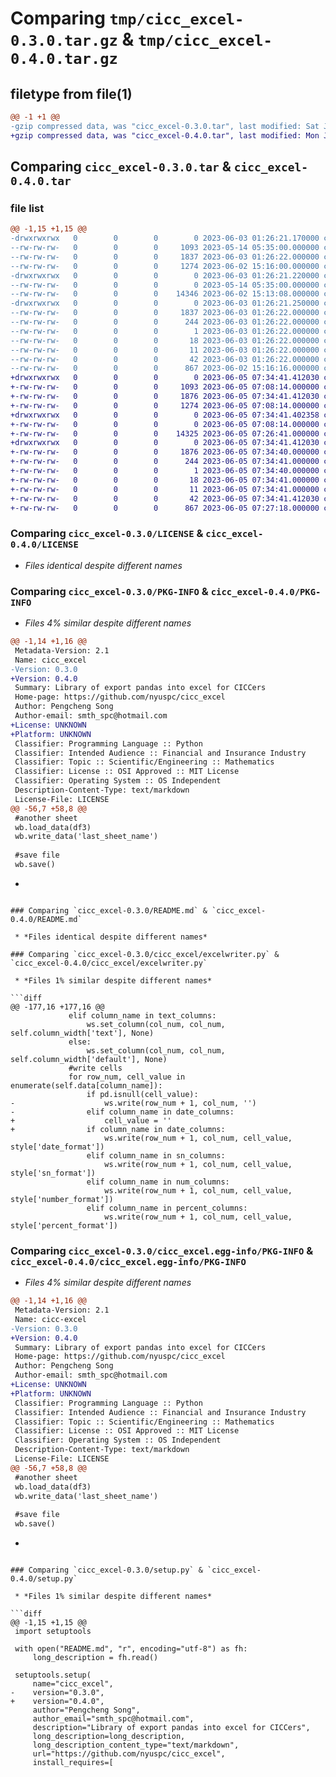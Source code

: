 # Comparing `tmp/cicc_excel-0.3.0.tar.gz` & `tmp/cicc_excel-0.4.0.tar.gz`

## filetype from file(1)

```diff
@@ -1 +1 @@
-gzip compressed data, was "cicc_excel-0.3.0.tar", last modified: Sat Jun  3 01:26:21 2023, max compression
+gzip compressed data, was "cicc_excel-0.4.0.tar", last modified: Mon Jun  5 07:34:41 2023, max compression
```

## Comparing `cicc_excel-0.3.0.tar` & `cicc_excel-0.4.0.tar`

### file list

```diff
@@ -1,15 +1,15 @@
-drwxrwxrwx   0        0        0        0 2023-06-03 01:26:21.170000 cicc_excel-0.3.0/
--rw-rw-rw-   0        0        0     1093 2023-05-14 05:35:00.000000 cicc_excel-0.3.0/LICENSE
--rw-rw-rw-   0        0        0     1837 2023-06-03 01:26:22.000000 cicc_excel-0.3.0/PKG-INFO
--rw-rw-rw-   0        0        0     1274 2023-06-02 15:16:00.000000 cicc_excel-0.3.0/README.md
-drwxrwxrwx   0        0        0        0 2023-06-03 01:26:21.220000 cicc_excel-0.3.0/cicc_excel/
--rw-rw-rw-   0        0        0        0 2023-05-14 05:35:00.000000 cicc_excel-0.3.0/cicc_excel/__init__.py
--rw-rw-rw-   0        0        0    14346 2023-06-02 15:13:08.000000 cicc_excel-0.3.0/cicc_excel/excelwriter.py
-drwxrwxrwx   0        0        0        0 2023-06-03 01:26:21.250000 cicc_excel-0.3.0/cicc_excel.egg-info/
--rw-rw-rw-   0        0        0     1837 2023-06-03 01:26:22.000000 cicc_excel-0.3.0/cicc_excel.egg-info/PKG-INFO
--rw-rw-rw-   0        0        0      244 2023-06-03 01:26:22.000000 cicc_excel-0.3.0/cicc_excel.egg-info/SOURCES.txt
--rw-rw-rw-   0        0        0        1 2023-06-03 01:26:22.000000 cicc_excel-0.3.0/cicc_excel.egg-info/dependency_links.txt
--rw-rw-rw-   0        0        0       18 2023-06-03 01:26:22.000000 cicc_excel-0.3.0/cicc_excel.egg-info/requires.txt
--rw-rw-rw-   0        0        0       11 2023-06-03 01:26:22.000000 cicc_excel-0.3.0/cicc_excel.egg-info/top_level.txt
--rw-rw-rw-   0        0        0       42 2023-06-03 01:26:22.000000 cicc_excel-0.3.0/setup.cfg
--rw-rw-rw-   0        0        0      867 2023-06-02 15:16:16.000000 cicc_excel-0.3.0/setup.py
+drwxrwxrwx   0        0        0        0 2023-06-05 07:34:41.412030 cicc_excel-0.4.0/
+-rw-rw-rw-   0        0        0     1093 2023-06-05 07:08:14.000000 cicc_excel-0.4.0/LICENSE
+-rw-rw-rw-   0        0        0     1876 2023-06-05 07:34:41.412030 cicc_excel-0.4.0/PKG-INFO
+-rw-rw-rw-   0        0        0     1274 2023-06-05 07:08:14.000000 cicc_excel-0.4.0/README.md
+drwxrwxrwx   0        0        0        0 2023-06-05 07:34:41.402358 cicc_excel-0.4.0/cicc_excel/
+-rw-rw-rw-   0        0        0        0 2023-06-05 07:08:14.000000 cicc_excel-0.4.0/cicc_excel/__init__.py
+-rw-rw-rw-   0        0        0    14325 2023-06-05 07:26:41.000000 cicc_excel-0.4.0/cicc_excel/excelwriter.py
+drwxrwxrwx   0        0        0        0 2023-06-05 07:34:41.412030 cicc_excel-0.4.0/cicc_excel.egg-info/
+-rw-rw-rw-   0        0        0     1876 2023-06-05 07:34:40.000000 cicc_excel-0.4.0/cicc_excel.egg-info/PKG-INFO
+-rw-rw-rw-   0        0        0      244 2023-06-05 07:34:41.000000 cicc_excel-0.4.0/cicc_excel.egg-info/SOURCES.txt
+-rw-rw-rw-   0        0        0        1 2023-06-05 07:34:40.000000 cicc_excel-0.4.0/cicc_excel.egg-info/dependency_links.txt
+-rw-rw-rw-   0        0        0       18 2023-06-05 07:34:41.000000 cicc_excel-0.4.0/cicc_excel.egg-info/requires.txt
+-rw-rw-rw-   0        0        0       11 2023-06-05 07:34:41.000000 cicc_excel-0.4.0/cicc_excel.egg-info/top_level.txt
+-rw-rw-rw-   0        0        0       42 2023-06-05 07:34:41.412030 cicc_excel-0.4.0/setup.cfg
+-rw-rw-rw-   0        0        0      867 2023-06-05 07:27:18.000000 cicc_excel-0.4.0/setup.py
```

### Comparing `cicc_excel-0.3.0/LICENSE` & `cicc_excel-0.4.0/LICENSE`

 * *Files identical despite different names*

### Comparing `cicc_excel-0.3.0/PKG-INFO` & `cicc_excel-0.4.0/PKG-INFO`

 * *Files 4% similar despite different names*

```diff
@@ -1,14 +1,16 @@
 Metadata-Version: 2.1
 Name: cicc_excel
-Version: 0.3.0
+Version: 0.4.0
 Summary: Library of export pandas into excel for CICCers
 Home-page: https://github.com/nyuspc/cicc_excel
 Author: Pengcheng Song
 Author-email: smth_spc@hotmail.com
+License: UNKNOWN
+Platform: UNKNOWN
 Classifier: Programming Language :: Python
 Classifier: Intended Audience :: Financial and Insurance Industry
 Classifier: Topic :: Scientific/Engineering :: Mathematics
 Classifier: License :: OSI Approved :: MIT License
 Classifier: Operating System :: OS Independent
 Description-Content-Type: text/markdown
 License-File: LICENSE
@@ -56,7 +58,8 @@
 #another sheet
 wb.load_data(df3)
 wb.write_data('last_sheet_name')
 
 #save file
 wb.save()
 ```
+
```

### Comparing `cicc_excel-0.3.0/README.md` & `cicc_excel-0.4.0/README.md`

 * *Files identical despite different names*

### Comparing `cicc_excel-0.3.0/cicc_excel/excelwriter.py` & `cicc_excel-0.4.0/cicc_excel/excelwriter.py`

 * *Files 1% similar despite different names*

```diff
@@ -177,16 +177,16 @@
             elif column_name in text_columns:
                 ws.set_column(col_num, col_num, self.column_width['text'], None)
             else:
                 ws.set_column(col_num, col_num, self.column_width['default'], None)
             #write cells    
             for row_num, cell_value in enumerate(self.data[column_name]):
                 if pd.isnull(cell_value):
-                    ws.write(row_num + 1, col_num, '')
-                elif column_name in date_columns:
+                    cell_value = ''
+                if column_name in date_columns:
                     ws.write(row_num + 1, col_num, cell_value, style['date_format'])
                 elif column_name in sn_columns:
                     ws.write(row_num + 1, col_num, cell_value, style['sn_format'])
                 elif column_name in num_columns:
                     ws.write(row_num + 1, col_num, cell_value, style['number_format'])
                 elif column_name in percent_columns:
                     ws.write(row_num + 1, col_num, cell_value, style['percent_format'])
```

### Comparing `cicc_excel-0.3.0/cicc_excel.egg-info/PKG-INFO` & `cicc_excel-0.4.0/cicc_excel.egg-info/PKG-INFO`

 * *Files 4% similar despite different names*

```diff
@@ -1,14 +1,16 @@
 Metadata-Version: 2.1
 Name: cicc-excel
-Version: 0.3.0
+Version: 0.4.0
 Summary: Library of export pandas into excel for CICCers
 Home-page: https://github.com/nyuspc/cicc_excel
 Author: Pengcheng Song
 Author-email: smth_spc@hotmail.com
+License: UNKNOWN
+Platform: UNKNOWN
 Classifier: Programming Language :: Python
 Classifier: Intended Audience :: Financial and Insurance Industry
 Classifier: Topic :: Scientific/Engineering :: Mathematics
 Classifier: License :: OSI Approved :: MIT License
 Classifier: Operating System :: OS Independent
 Description-Content-Type: text/markdown
 License-File: LICENSE
@@ -56,7 +58,8 @@
 #another sheet
 wb.load_data(df3)
 wb.write_data('last_sheet_name')
 
 #save file
 wb.save()
 ```
+
```

### Comparing `cicc_excel-0.3.0/setup.py` & `cicc_excel-0.4.0/setup.py`

 * *Files 1% similar despite different names*

```diff
@@ -1,15 +1,15 @@
 import setuptools
 
 with open("README.md", "r", encoding="utf-8") as fh:
     long_description = fh.read()
 
 setuptools.setup(
     name="cicc_excel",
-    version="0.3.0",
+    version="0.4.0",
     author="Pengcheng Song",
     author_email="smth_spc@hotmail.com",
     description="Library of export pandas into excel for CICCers",
     long_description=long_description,
     long_description_content_type="text/markdown",
     url="https://github.com/nyuspc/cicc_excel",
     install_requires=[
```

